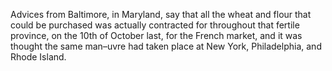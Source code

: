 Advices from Baltimore, in Maryland, say that all the wheat and flour
                    that could be purchased was actually contracted for throughout
                    that fertile province, on the 10th of October last, for the French
                    market, and it was thought the same man–uvre had taken place at New
                    York, Philadelphia, and Rhode Island.